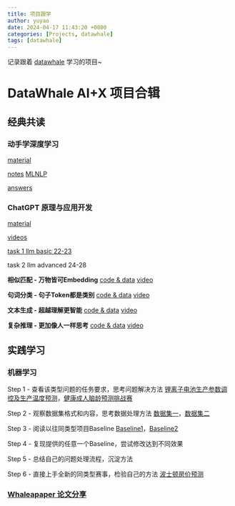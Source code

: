 ```yaml
---
title: 项目跟学
author: yuyao
date: 2024-04-17 11:43:20 +0800
categories: [Projects, datawhale]
tags: [datawhale]
---
```


记录跟着 [datawhale](https://github.com/datawhalechina) 学习的项目~


# DataWhale AI+X 项目合辑

## 经典共读

### 动手学深度学习

[material](https://zh-v2.d2l.ai/)

[notes](https://github.com/MLNLP-World/DeepLearning-MuLi-Notes/tree/main/notes)	[MLNLP](https://github.com/MLNLP-World)

[answers](https://datawhalechina.github.io/d2l-ai-solutions-manual/)

### ChatGPT 原理与应用开发

[material](https://github.com/datawhalechina/hugging-llm)

[videos](https://www.bilibili.com/video/BV1kk4y177AJ)

[task 1 llm basic 22-23](https://github.com/datawhalechina/hugging-llm/tree/main/content/chapter1)

task 2 llm advanced 24-28

**相似匹配 - 万物皆可Embedding**  [code & data](https://github.com/datawhalechina/hugging-llm/tree/main/content/chapter2) [video](https://www.bilibili.com/video/BV1kk4y177AJ/)

**句词分类 - 句子Token都是类别**  [code & data](https://github.com/datawhalechina/hugging-llm/tree/main/content/chapter3) [video](https://www.bilibili.com/video/BV1LM4y1t7Mu/)

**文本生成 - 超越理解更智能**  [code & data](https://github.com/datawhalechina/hugging-llm/tree/main/content/chapter4) [video](https://www.bilibili.com/video/BV17h41157kU/)

**复杂推理 - 更加像人一样思考** [code & data](https://github.com/datawhalechina/hugging-llm/tree/main/content/chapter5) [video](https://www.bilibili.com/video/BV1Ho4y1A7ix)


## 实践学习

### 机器学习

Step 1 - 查看该类型问题的任务要求，思考问题解决方法 [锂离子电池生产参数调控及生产温度预测](https://challenge.xfyun.cn/topic/info?type=lithium-ion-battery&ch=bvSQT7Y)，[健康成人脑龄预测挑战赛](https://challenge.xfyun.cn/topic/info?type=adult-brain-age&ch=ymfk4uU)

Step 2 - 观察数据集格式和内容，思考数据处理方法 [数据集一](https://aistudio.baidu.com/datasetdetail/227148)，[数据集二](https://aistudio.baidu.com/datasetdetail/233447)

Step 3 - 阅读以往同类型项目Baseline [Baseline1](https://aistudio.baidu.com/projectdetail/6512066?sUid=2554132&shared=1&ts=1689841007106)，[Baseline2](https://aistudio.baidu.com/projectdetail/7665989?contributionType=1&sUid=2358466&shared=1&ts=1712041296889)

Step 4 - 复现提供的任意一个Baseline，尝试修改达到不同效果

Step 5 - 总结自己的问题处理流程，沉淀方法

Step 6 - 直接上手全新的同类型赛事，检验自己的方法  [波士顿房价预测](https://www.kaggle.com/competitions/machine-learning-on-thursday/overview)

### [Whaleapaper 论文分享](https://datawhalechina.github.io/whale-paper)